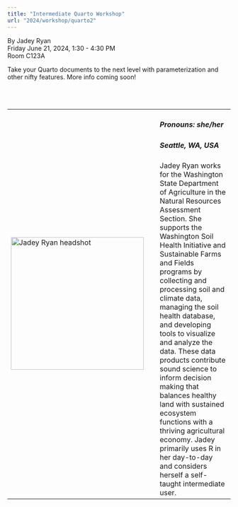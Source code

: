```yaml
---
title: "Intermediate Quarto Workshop"
url: "2024/workshop/quarto2"
---
```


By Jadey Ryan  
Friday June 21, 2024, 1:30 - 4:30 PM  
Room C123A

Take your Quarto documents to the next level with parameterization and other nifty features. More info coming soon!

<br><br>

<table>
  <tr><td><img width="300px" style="float: left; padding: 0px 20px 0px 0px;" 
           src="../../../../img/speakers/speakers_2024/jadey_ryan.jpg" alt="Jadey Ryan headshot"></td>
  <td>
      <h5>Pronouns: she/her</h5>
      <h5>Seattle, WA, USA</h5>
      Jadey Ryan works for the Washington State Department of Agriculture in the Natural Resources Assessment Section. She supports the Washington Soil Health Initiative and Sustainable Farms and Fields programs by collecting and processing soil and climate data, managing the soil health database, and developing tools to visualize and analyze the data. These data products contribute sound science to inform decision making that balances healthy land with sustained ecosystem functions with a thriving agricultural economy. Jadey primarily uses R in her day-to-day and considers herself a self-taught intermediate user.
      </td></tr>

</table>


